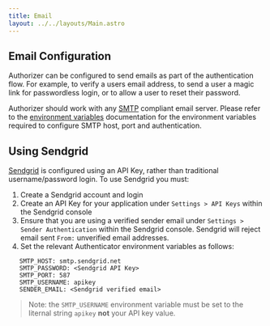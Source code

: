 ```yaml
---
title: Email
layout: ../../layouts/Main.astro
---
```


## Email Configuration

Authorizer can be configured to send emails as part of the authentication flow. For example, to
verify a users email address, to send a user a magic link for passwordless login, or to allow a
user to reset their password.

Authorizer should work with any [SMTP](https://en.wikipedia.org/wiki/Simple_Mail_Transfer_Protocol) compliant email server. Please refer to the [environment variables](/core/env) documentation for the environment variables required to configure SMTP host, port and authentication.

## Using Sendgrid

[Sendgrid](https://sendgrid.net) is configured using an API Key, rather than traditional username/password login. To use Sendgrid you must:

1. Create a Sendgrid account and login
1. Create an API Key for your application under `Settings > API Keys` within the Sendgrid console
1. Ensure that you are using a verified sender email under `Settings > Sender Authentication` within the Sendgrid console. Sendgrid will reject email sent `From:` unverified email addresses.
1. Set the relevant Authenticator environment variables as follows:
```
   SMTP_HOST: smtp.sendgrid.net
   SMTP_PASSWORD: <Sendgrid API Key>
   SMTP_PORT: 587
   SMTP_USERNAME: apikey
   SENDER_EMAIL: <Sendgrid verified email>
```
   > Note: the `SMTP_USERNAME` environment variable must be set to the liternal string `apikey` **not** your API key value.